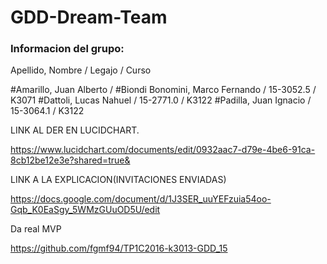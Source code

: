 # GDD-Dream-Team

### Informacion del grupo:
Apellido, Nombre / Legajo / Curso

#Amarillo, Juan Alberto / 
#Biondi Bonomini, Marco Fernando / 15-3052.5 / K3071
#Dattoli, Lucas Nahuel / 15-2771.0 / K3122
#Padilla, Juan Ignacio / 15-3064.1 / K3122

LINK AL DER EN LUCIDCHART.

https://www.lucidchart.com/documents/edit/0932aac7-d79e-4be6-91ca-8cb12be12e3e?shared=true&

LINK A LA EXPLICACION(INVITACIONES ENVIADAS)

https://docs.google.com/document/d/1J3SER_uuYEFzuia54oo-Gqb_K0EaSgy_5WMzGUuOD5U/edit

Da real MVP

https://github.com/fgmf94/TP1C2016-k3013-GDD_15
